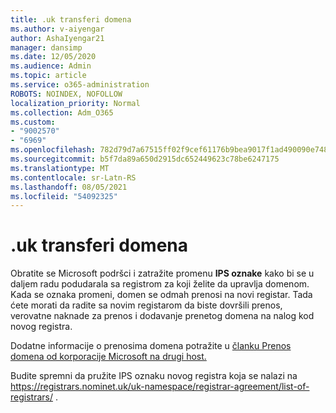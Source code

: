 ```yaml
---
title: .uk transferi domena
ms.author: v-aiyengar
author: AshaIyengar21
manager: dansimp
ms.date: 12/05/2020
ms.audience: Admin
ms.topic: article
ms.service: o365-administration
ROBOTS: NOINDEX, NOFOLLOW
localization_priority: Normal
ms.collection: Adm_O365
ms.custom:
- "9002570"
- "6969"
ms.openlocfilehash: 782d79d7a67515ff02f9cef61176b9bea9017f1ad490090e748a10005c3c8bf3
ms.sourcegitcommit: b5f7da89a650d2915dc652449623c78be6247175
ms.translationtype: MT
ms.contentlocale: sr-Latn-RS
ms.lasthandoff: 08/05/2021
ms.locfileid: "54092325"
---
```

# <a name="uk-domain-transfers"></a>.uk transferi domena

Obratite se Microsoft podršci i zatražite promenu **IPS oznake** kako bi se u daljem radu podudarala sa registrom za koji želite da upravlja domenom. Kada se oznaka promeni, domen se odmah prenosi na novi registar. Tada ćete morati da radite sa novim registarom da biste dovršili prenos, verovatne naknade za prenos i dodavanje prenetog domena na nalog kod novog registra.

Dodatne informacije o prenosima domena potražite u [članku Prenos domena od korporacije Microsoft na drugi host.](https://docs.microsoft.com/microsoft-365/admin/get-help-with-domains/transfer-a-domain-from-microsoft-to-another-host?view=o365-worldwide)

Budite spremni da pružite IPS oznaku novog registra koja se nalazi na https://registrars.nominet.uk/uk-namespace/registrar-agreement/list-of-registrars/ .
